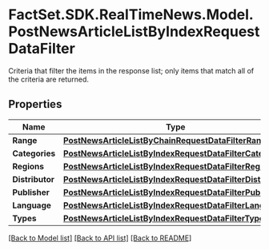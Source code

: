 # FactSet.SDK.RealTimeNews.Model.PostNewsArticleListByIndexRequestDataFilter
Criteria that filter the items in the response list; only items that match all of the criteria are returned.

## Properties

Name | Type | Description | Notes
------------ | ------------- | ------------- | -------------
**Range** | [**PostNewsArticleListByChainRequestDataFilterRange**](PostNewsArticleListByChainRequestDataFilterRange.md) |  | [optional] 
**Categories** | [**PostNewsArticleListByIndexRequestDataFilterCategories**](PostNewsArticleListByIndexRequestDataFilterCategories.md) |  | [optional] 
**Regions** | [**PostNewsArticleListByIndexRequestDataFilterRegions**](PostNewsArticleListByIndexRequestDataFilterRegions.md) |  | [optional] 
**Distributor** | [**PostNewsArticleListByIndexRequestDataFilterDistributor**](PostNewsArticleListByIndexRequestDataFilterDistributor.md) |  | [optional] 
**Publisher** | [**PostNewsArticleListByIndexRequestDataFilterPublisher**](PostNewsArticleListByIndexRequestDataFilterPublisher.md) |  | [optional] 
**Language** | [**PostNewsArticleListByIndexRequestDataFilterLanguage**](PostNewsArticleListByIndexRequestDataFilterLanguage.md) |  | [optional] 
**Types** | [**PostNewsArticleListByIndexRequestDataFilterTypes**](PostNewsArticleListByIndexRequestDataFilterTypes.md) |  | [optional] 

[[Back to Model list]](../README.md#documentation-for-models) [[Back to API list]](../README.md#documentation-for-api-endpoints) [[Back to README]](../README.md)

